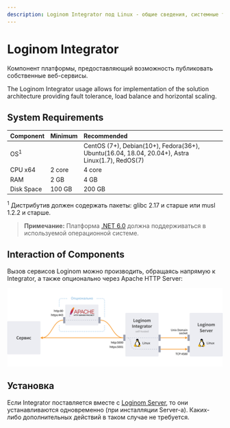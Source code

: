 ```yaml
---
description: Loginom Integrator под Linux - общие сведения, системные требования, Apache.
---
```


# Loginom Integrator

Компонент платформы, предоставляющий возможность публиковать собственные веб-сервисы.

The Loginom Integrator usage allows for implementation of the solution architecture providing fault tolerance, load balance and horizontal scaling.

## System Requirements

| Component | Minimum | Recommended |
|:--------- |:-------------|:------------- |
| OS<sup>1</sup> | | CentOS (7+), Debian(10+), Fedora(36+), Ubuntu(16.04, 18.04, 20.04+), Astra Linux(1.7), RedOS(7) |
| CPU x64 | 2 core | 4 core |
| RAM | 2 GB | 4 GB |
| Disk Space | 100 GB | 200 GB |

<sup>1</sup> Дистрибутив должен содержать пакеты: glibc 2.17 и старше или musl 1.2.2 и старше.

> **Примечание:** Платформа [.NET 6.0](https://learn.microsoft.com/en-us/dotnet/core/install/linux-scripted-manual#dependencies) должна поддерживаться в используемой операционной системе.

## Interaction of Components

Вызов сервисов Loginom можно производить, обращаясь напрямую к Integrator, а также опционально через Apache HTTP Server:

![Интеграция с сервисами](../../images/intergator-linux.svg)

## Установка

Если Integrator поставляется вместе с [Loginom Server](../server/README.md), то они устанавливаются одновременно (при инсталляции Server-а). Каких-либо дополнительных действий в таком случае не требуется.
